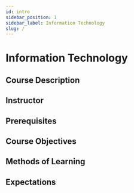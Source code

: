 ```yaml
---
id: intro
sidebar_position: 1
sidebar_label: Information Technology
slug: /
---
```


# Information Technology

## Course Description

## Instructor

## Prerequisites

## Course Objectives

## Methods of Learning

## Expectations
